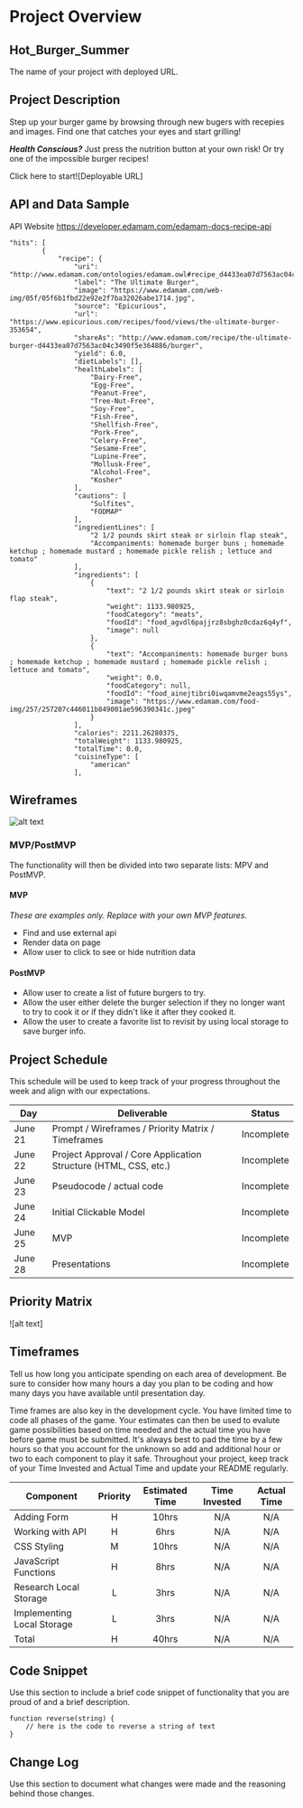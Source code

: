# Project Overview

## Hot_Burger_Summer

The name of your project with deployed URL.

## Project Description

Step up your burger game by browsing through new bugers with recepies and images.  Find one that catches your eyes and start grilling! 

***Health Conscious?***
Just press the nutrition button at your own risk! Or try one of the impossible burger recipes!

Click here to start![Deployable URL]

## API and Data Sample

API Website 
https://developer.edamam.com/edamam-docs-recipe-api
```
"hits": [
        {
            "recipe": {
                "uri": "http://www.edamam.com/ontologies/edamam.owl#recipe_d4433ea07d7563ac04c3490f5e364886",
                "label": "The Ultimate Burger",
                "image": "https://www.edamam.com/web-img/05f/05f6b1fbd22e92e2f7ba32026abe1714.jpg",
                "source": "Epicurious",
                "url": "https://www.epicurious.com/recipes/food/views/the-ultimate-burger-353654",
                "shareAs": "http://www.edamam.com/recipe/the-ultimate-burger-d4433ea07d7563ac04c3490f5e364886/burger",
                "yield": 6.0,
                "dietLabels": [],
                "healthLabels": [
                    "Dairy-Free",
                    "Egg-Free",
                    "Peanut-Free",
                    "Tree-Nut-Free",
                    "Soy-Free",
                    "Fish-Free",
                    "Shellfish-Free",
                    "Pork-Free",
                    "Celery-Free",
                    "Sesame-Free",
                    "Lupine-Free",
                    "Mollusk-Free",
                    "Alcohol-Free",
                    "Kosher"
                ],
                "cautions": [
                    "Sulfites",
                    "FODMAP"
                ],
                "ingredientLines": [
                    "2 1/2 pounds skirt steak or sirloin flap steak",
                    "Accompaniments: homemade burger buns ; homemade ketchup ; homemade mustard ; homemade pickle relish ; lettuce and tomato"
                ],
                "ingredients": [
                    {
                        "text": "2 1/2 pounds skirt steak or sirloin flap steak",
                        "weight": 1133.980925,
                        "foodCategory": "meats",
                        "foodId": "food_agvdl6pajjrz8sbghz0cdaz6q4yf",
                        "image": null
                    },
                    {
                        "text": "Accompaniments: homemade burger buns ; homemade ketchup ; homemade mustard ; homemade pickle relish ; lettuce and tomato",
                        "weight": 0.0,
                        "foodCategory": null,
                        "foodId": "food_ainejtibri0iwqamvme2eags55ys",
                        "image": "https://www.edamam.com/food-img/257/257207c446011b849001ae596390341c.jpeg"
                    }
                ],
                "calories": 2211.26280375,
                "totalWeight": 1133.980925,
                "totalTime": 0.0,
                "cuisineType": [
                    "american"
                ],
```


## Wireframes

![alt text](https://github.com/Deleon06/Hot_Burger_Summer/blob/main/Hot%20Burger%20Summer%20WireFrame.png)

### MVP/PostMVP

The functionality will then be divided into two separate lists: MPV and PostMVP. 

#### MVP 
*These are examples only. Replace with your own MVP features.*

- Find and use external api 
- Render data on page 
- Allow user to click to see or hide nutrition data

#### PostMVP  

- Allow user to create a list of future burgers to try.
- Allow the user either delete the burger selection if they no longer want to try to cook it or if they didn't like it after they cooked it.
- Allow the user to create a favorite list to revisit by using local storage to save burger info.

## Project Schedule

This schedule will be used to keep track of your progress throughout the week and align with our expectations.  


|  Day | Deliverable | Status
|---|---| ---|
|June 21| Prompt / Wireframes / Priority Matrix / Timeframes | Incomplete
|June 22| Project Approval / Core Application Structure (HTML, CSS, etc.) | Incomplete
|June 23| Pseudocode / actual code | Incomplete
|June 24| Initial Clickable Model  | Incomplete
|June 25| MVP | Incomplete
|June 28| Presentations | Incomplete

## Priority Matrix
![alt text]
## Timeframes

Tell us how long you anticipate spending on each area of development. Be sure to consider how many hours a day you plan to be coding and how many days you have available until presentation day.

Time frames are also key in the development cycle.  You have limited time to code all phases of the game.  Your estimates can then be used to evalute game possibilities based on time needed and the actual time you have before game must be submitted. It's always best to pad the time by a few hours so that you account for the unknown so add and additional hour or two to each component to play it safe. Throughout your project, keep track of your Time Invested and Actual Time and update your README regularly.

| Component | Priority | Estimated Time | Time Invested | Actual Time |
| --- | :---: |  :---: | :---: | :---: |
| Adding Form | H | 10hrs| N/A | N/A |
| Working with API | H | 6hrs| N/A | N/A |
| CSS Styling | M | 10hrs| N/A | N/A | 
| JavaScript Functions| H | 8hrs| N/A | N/A |
| Research Local Storage | L | 3hrs | N/A | N/A |
| Implementing Local Storage | L | 3hrs | N/A | N/A |
| Total | H | 40hrs| N/A | N/A |

## Code Snippet

Use this section to include a brief code snippet of functionality that you are proud of and a brief description.  

```
function reverse(string) {
	// here is the code to reverse a string of text
}
```

## Change Log
 Use this section to document what changes were made and the reasoning behind those changes.  
